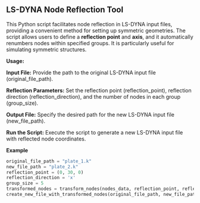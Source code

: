 ## LS-DYNA Node Reflection Tool
This Python script facilitates node reflection in LS-DYNA input files, providing a convenient method for setting up symmetric geometries. The script allows users to define a **reflection point** and **axis**, and it automatically renumbers nodes within specified groups. It is particularly useful for simulating symmetric structures.

**Usage:**

**Input File:** Provide the path to the original LS-DYNA input file (original_file_path).

**Reflection Parameters:** Set the reflection point (reflection_point), reflection direction (reflection_direction), and the number of nodes in each group (group_size).

**Output File:** Specify the desired path for the new LS-DYNA input file (new_file_path).

**Run the Script:** Execute the script to generate a new LS-DYNA input file with reflected node coordinates.

**Example**

```python
original_file_path = "plate_1.k"
new_file_path = "plate_2.k"
reflection_point = (0, 30, 0)
reflection_direction = 'x'
group_size = 5
transformed_nodes = transform_nodes(nodes_data, reflection_point, reflection_direction, group_size)
create_new_file_with_transformed_nodes(original_file_path, new_file_path, transformed_nodes)
